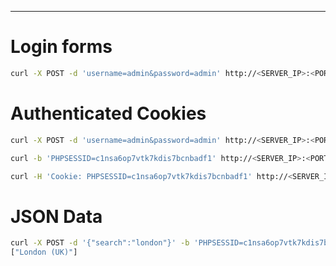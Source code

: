 ___

# Login forms

```bash
curl -X POST -d 'username=admin&password=admin' http://<SERVER_IP>:<PORT>/
```

# Authenticated Cookies

```bash
curl -X POST -d 'username=admin&password=admin' http://<SERVER_IP>:<PORT>/ -i
```

```bash
curl -b 'PHPSESSID=c1nsa6op7vtk7kdis7bcnbadf1' http://<SERVER_IP>:<PORT>/
```

```bash
curl -H 'Cookie: PHPSESSID=c1nsa6op7vtk7kdis7bcnbadf1' http://<SERVER_IP>:<PORT>/
```

# JSON Data

```bash
curl -X POST -d '{"search":"london"}' -b 'PHPSESSID=c1nsa6op7vtk7kdis7bcnbadf1' -H 'Content-Type: application/json' http://<SERVER_IP>:<PORT>/search.php
["London (UK)"]
```



